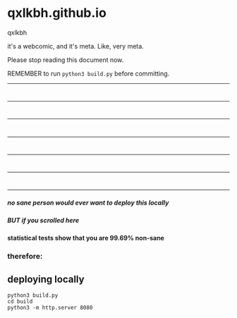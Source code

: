 # qxlkbh.github.io
qxlkbh

it's a webcomic, and it's meta. Like, very meta.

Please stop reading this document now.

REMEMBER to run `python3 build.py` before committing.

---
#
---
#
---
#
---
#
---
#
---
#
---


##### no sane person would ever want to deploy this locally

##### BUT if you scrolled here 

#### statistical tests show that you are 99.69% non-sane

### therefore:

## deploying locally

```
python3 build.py
cd build
python3 -m http.server 8080
```